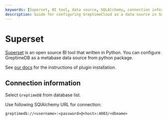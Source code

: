```yaml
---
keywords: [Superset, BI tool, data source, SQLAlchemy, connection information]
description: Guide for configuring GreptimeCloud as a data source in Superset, including connection information and SQLAlchemy URL format.
---
```


# Superset

[Superset](https://superset.apache.org) is an open source BI tool that written
in Python. You can configure GreptimeDB as a metabase data source from python
package.

See [our docs](https://docs.greptime.com/user-guide/integrations/superset) for
the instructions of plugin installation.

## Connection information

Select `GreptimeDB` from database list.

Use following SQlAlchemy URL for connection:

```
greptimedb://<username>:<password>@<host>:4003/<dbname>
```

